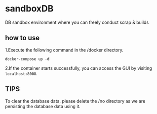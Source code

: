 # sandboxDB
DB sandbox environment where you can freely conduct scrap &amp; builds

## how to use

1.Execute the following command in the /docker directory.

`docker-compose up -d`

2.If the container starts successfully, you can access the GUI by visiting `localhost:8008`.

## TIPS

To clear the database data, please delete the /no directory as we are persisting the database data using it.
